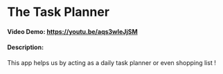 # The Task Planner
#### Video Demo: https://youtu.be/aqs3wIeJjSM
#### Description:
This app helps us by acting as a daily task planner or even shopping list !
